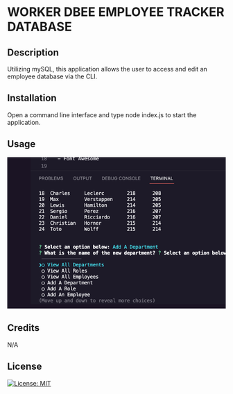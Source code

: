 # WORKER DBEE EMPLOYEE TRACKER DATABASE

## Description

Utilizing mySQL, this application allows the user to access and edit an employee database via the CLI.

## Installation

Open a command line interface and type node index.js to start the application.

## Usage

![employee database screenshot](worker-dbee-screenshot.png)

## Credits

N/A

## License

[![License: MIT](https://img.shields.io/badge/License-MIT-yellow.svg)](https://opensource.org/licenses/MIT)
